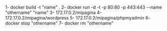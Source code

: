 1- docker build -t "name" .
2- docker run -d -t -p 80:80 -p 443:443 --name "othername" "name"
3- 172.17.0.2/mipagina
4- 172.17.0.2/mipagina/wordpress
5- 172.17.0.2/mipagina/phpmyadmin
6- docker stop "othername"
7- docker rm "othername"